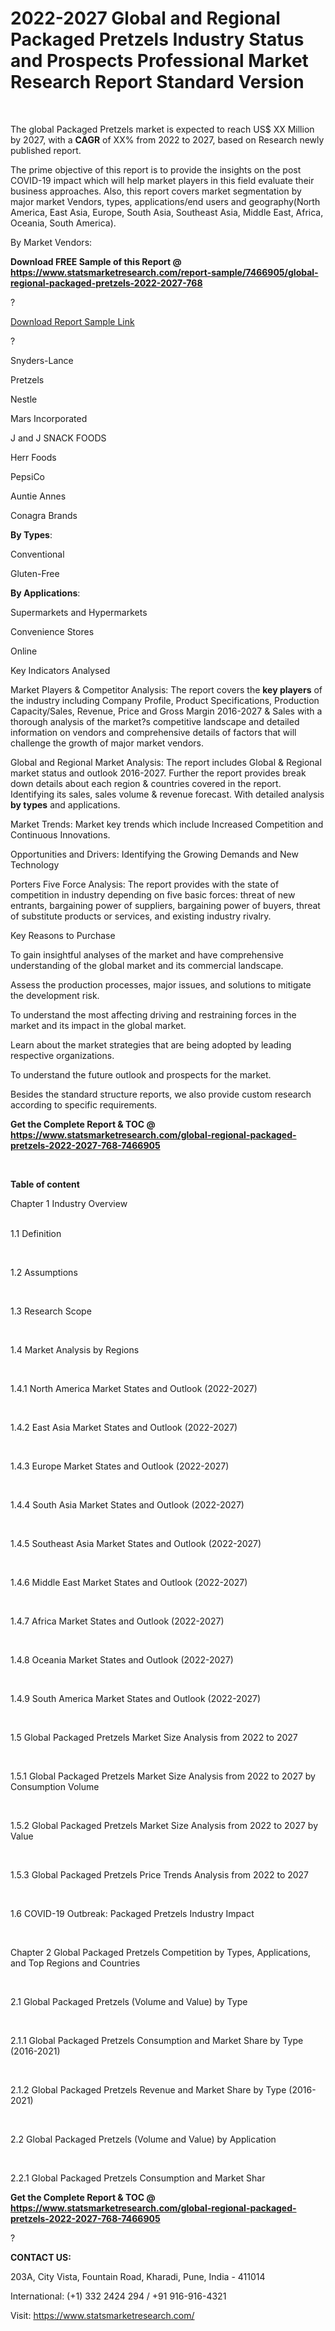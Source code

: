<h1>2022-2027 Global and Regional Packaged Pretzels Industry Status and Prospects Professional Market Research Report Standard Version</h1><br/><p>The global Packaged Pretzels market is expected to reach US$ XX Million by 2027, with a <strong>CAGR</strong> of XX% from 2022 to 2027, based on Research newly published report.</p>
 
 
 
 <p>The prime objective of this report is to provide the insights on the post COVID-19 impact which will help market players in this field evaluate their business approaches. Also, this report covers market segmentation by major market Vendors, types, applications/end users and geography(North America, East Asia, Europe, South Asia, Southeast Asia, Middle East, Africa, Oceania, South America).</p>
 
 
 
 <p>By Market Vendors:</p>
 
 
 
 <div><b>Download FREE Sample of this Report @ <a href="https://www.statsmarketresearch.com/download-free-sample/7466905/global-regional-packaged-pretzels-2022-2027-768">https://www.statsmarketresearch.com/report-sample/7466905/global-regional-packaged-pretzels-2022-2027-768</a></b></div>
 
 
 
 <p>? </p>
 
 
 
 <p><a href="https://www.statsmarketresearch.com/download-free-sample/7466905/global-regional-packaged-pretzels-2022-2027-768">Download Report Sample Link</a></p>
 
 
 
 <p>? </p>
 
 
 
 <p>Snyders-Lance</p>
 
 
 
 <p>Pretzels</p>
 
 
 
 <p>Nestle</p>
 
 
 
 <p>Mars Incorporated</p>
 
 
 
 <p>J and J SNACK FOODS</p>
 
 
 
 <p>Herr Foods</p>
 
 
 
 <p>PepsiCo</p>
 
 
 
 <p>Auntie Annes</p>
 
 
 
 <p>Conagra Brands</p>
 
 
 
 <p><strong>By Types</strong>:</p>
 
 
 
 <p>Conventional</p>
 
 
 
 <p>Gluten-Free</p>
 
 
 
 <p><strong><strong>By Applications</strong></strong>:</p>
 
 
 
 <p>Supermarkets and Hypermarkets</p>
 
 
 
 <p>Convenience Stores</p>
 
 
 
 <p>Online</p>
 
 
 
 <p>Key Indicators Analysed</p>
 
 
 
 <p>Market Players & Competitor Analysis: The report covers the <strong>key players</strong> of the industry including Company Profile, Product Specifications, Production Capacity/Sales, Revenue, Price and Gross Margin 2016-2027 & Sales with a thorough analysis of the market?s competitive landscape and detailed information on vendors and comprehensive details of factors that will challenge the growth of major market vendors.</p>
 
 
 
 <p>Global and Regional Market Analysis: The report includes Global & Regional market status and outlook 2016-2027. Further the report provides break down details about each region & countries covered in the report. Identifying its sales, sales volume & revenue forecast. With detailed analysis <strong>by types</strong> and applications.</p>
 
 
 
 <p>Market Trends: Market key trends which include Increased Competition and Continuous Innovations.</p>
 
 
 
 <p>Opportunities and Drivers: Identifying the Growing Demands and New Technology</p>
 
 
 
 <p>Porters Five Force Analysis: The report provides with the state of competition in industry depending on five basic forces: threat of new entrants, bargaining power of suppliers, bargaining power of buyers, threat of substitute products or services, and existing industry rivalry.</p>
 
 
 
 <p>Key Reasons to Purchase</p>
 
 
 
 <p>To gain insightful analyses of the market and have comprehensive understanding of the global market and its commercial landscape.</p>
 
 
 
 <p>Assess the production processes, major issues, and solutions to mitigate the development risk.</p>
 
 
 
 <p>To understand the most affecting driving and restraining forces in the market and its impact in the global market.</p>
 
 
 
 <p>Learn about the market strategies that are being adopted by leading respective organizations.</p>
 
 
 
 <p>To understand the future outlook and prospects for the market.</p>
 
 
 
 <p>Besides the standard structure reports, we also provide custom research according to specific requirements.</p>
 
 
 
 <div><b>Get the Complete Report & TOC @ <a href="https://www.statsmarketresearch.com/global-regional-packaged-pretzels-2022-2027-768-7466905">https://www.statsmarketresearch.com/global-regional-packaged-pretzels-2022-2027-768-7466905</a></b></div>
 
 
 
 <p><br />
 
 <b>Table of content</b></p>
 
 
 
 <p>Chapter 1 Industry Overview<br />
 
 <br />
 
 1.1 Definition<br />
 
 <br />
 
 1.2 Assumptions<br />
 
 <br />
 
 1.3 Research Scope<br />
 
 <br />
 
 1.4 Market Analysis by Regions<br />
 
 <br />
 
 1.4.1 North America Market States and Outlook (2022-2027)<br />
 
 <br />
 
 1.4.2 East Asia Market States and Outlook (2022-2027)<br />
 
 <br />
 
 1.4.3 Europe Market States and Outlook (2022-2027)<br />
 
 <br />
 
 1.4.4 South Asia Market States and Outlook (2022-2027)<br />
 
 <br />
 
 1.4.5 Southeast Asia Market States and Outlook (2022-2027)<br />
 
 <br />
 
 1.4.6 Middle East Market States and Outlook (2022-2027)<br />
 
 <br />
 
 1.4.7 Africa Market States and Outlook (2022-2027)<br />
 
 <br />
 
 1.4.8 Oceania Market States and Outlook (2022-2027)<br />
 
 <br />
 
 1.4.9 South America Market States and Outlook (2022-2027)<br />
 
 <br />
 
 1.5 Global Packaged Pretzels Market Size Analysis from 2022 to 2027<br />
 
 <br />
 
 1.5.1 Global Packaged Pretzels Market Size Analysis from 2022 to 2027 by Consumption Volume<br />
 
 <br />
 
 1.5.2 Global Packaged Pretzels Market Size Analysis from 2022 to 2027 by Value<br />
 
 <br />
 
 1.5.3 Global Packaged Pretzels Price Trends Analysis from 2022 to 2027<br />
 
 <br />
 
 1.6 COVID-19 Outbreak: Packaged Pretzels Industry Impact<br />
 
 <br />
 
 Chapter 2 Global Packaged Pretzels Competition by Types, Applications, and Top Regions and Countries<br />
 
 <br />
 
 2.1 Global Packaged Pretzels (Volume and Value) by Type<br />
 
 <br />
 
 2.1.1 Global Packaged Pretzels Consumption and Market Share by Type (2016-2021)<br />
 
 <br />
 
 2.1.2 Global Packaged Pretzels Revenue and Market Share by Type (2016-2021)<br />
 
 <br />
 
 2.2 Global Packaged Pretzels (Volume and Value) by Application<br />
 
 <br />
 
 2.2.1 Global Packaged Pretzels Consumption and Market Shar</p>
 
 
 
 <div><b>Get the Complete Report & TOC @ <a href="https://www.statsmarketresearch.com/global-regional-packaged-pretzels-2022-2027-768-7466905">https://www.statsmarketresearch.com/global-regional-packaged-pretzels-2022-2027-768-7466905</a></b></div>
 
 
 
 <p>? </p>
 
 
 
 <p><b>CONTACT US:</b><br />
 
 203A, City Vista, Fountain Road, Kharadi, Pune, India - 411014<br />
 
 International: (+1) 332 2424 294 / +91 916-916-4321<br />
 
 Visit: <a href="https://www.statsmarketresearch.com/">https://www.statsmarketresearch.com/</a></p>